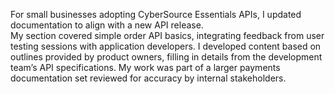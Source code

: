 For small businesses adopting CyberSource Essentials APIs, I updated documentation to align with a new API release.</br>
My section covered simple order API basics, integrating feedback from user testing sessions with application developers.
I developed content based on outlines provided by product owners, filling in details from the development team’s API specifications. My work was part of a larger payments documentation set reviewed for accuracy by internal stakeholders.
